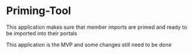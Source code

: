 # Priming-Tool

This application makes sure that member imports are primed and ready to be imported into their portals

This application is the MVP and some changes still need to be done
